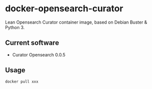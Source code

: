 # docker-opensearch-curator
Lean Opensearch Curator container image, based on Debian Buster & Python 3.

## Current software

* Curator Opensearch 0.0.5 

## Usage

```
docker pull xxx
```
